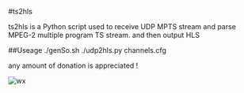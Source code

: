 #ts2hls

ts2hls is a Python script used to receive UDP MPTS stream and parse MPEG-2 multiple program  TS stream.
and then output HLS 

##Useage
./genSo.sh
./udp2hls.py channels.cfg

any amount of donation is appreciated !


![wx](https://github.com/rainfly123/udp2rtmp/blob/master/wx.jpg)
